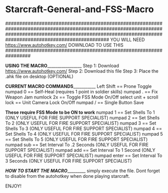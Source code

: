 # Starcraft-General-and-FSS-Macro

############################################################################################################################################################################################################# YOU WILL NEED https://www.autohotkey.com/ DOWNLOAD TO USE THIS #################################################################

______USING THE MACRO_______________________
Step 1: Download https://www.autohotkey.com/
Step 2: Download this file
Step 3: Place the .ahk file on desktop (OPTIONAL)

______CURRENT MACRO COMMANDS_________________
Left Shift                  ==    Prone Toggle
numpad 0                    ==    Self-Heal (requires 1 point in soldier skills)
numpad .                    ==    Fix Weapon Jam
numlock 2x                  ==    Toggle FSS Mode On/Off
select unit + scroll lock   ==    Unit Camera Lock On/Off
numpad /                    ==    Single Button Save

****These require FSS Mode to be ON to work****
numpad 1        ==    Set Shells To 1             (ONLY USEFUL FOR FIRE SUPPORT SPECIALIST)
numpad 2        ==    Set Shells To 2             (ONLY USEFUL FOR FIRE SUPPORT SPECIALIST)
numpad 3        ==    Set Shells To 3             (ONLY USEFUL FOR FIRE SUPPORT SPECIALIST)
numpad 4        ==    Set Shells To 4             (ONLY USEFUL FOR FIRE SUPPORT SPECIALIST)
numpad 5        ==    Set Shells To 5             (ONLY USEFUL FOR FIRE SUPPORT SPECIALIST)
numpad sub      ==    Set Interval To .2 Seconds  (ONLY USEFUL FOR FIRE SUPPORT SPECIALIST)
numpad add      ==    Set Interval To 1 Second    (ONLY USEFUL FOR FIRE SUPPORT SPECIALIST)
numpad enter    ==    Set Interval To 3 Seconds   (ONLY USEFUL FOR FIRE SUPPORT SPECIALIST)



_______HOW TO START THE MACRO________________
simply execute the file. Dont forget to disable from the autohotkey when done playing starcraft.


ENJOY!
